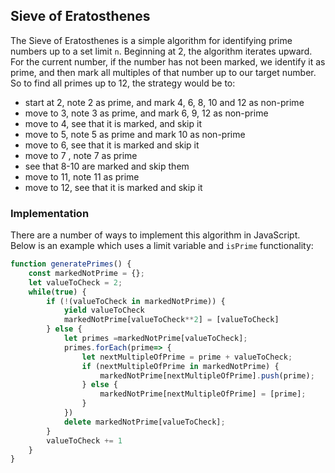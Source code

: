 ## Sieve of Eratosthenes
The Sieve of Eratosthenes is a simple algorithm for identifying prime numbers up to a set limit `n`. Beginning at 2, the algorithm iterates upward. For the current number, if the number has not been marked, we identify it as prime, and then mark all multiples of that number up to our target number. So to find all primes up to 12, the strategy would be to: 
* start at 2, note 2 as prime, and mark 4, 6, 8, 10 and 12 as non-prime
* move to 3, note 3 as prime, and mark 6, 9, 12 as non-prime
* move to 4, see that it is marked, and skip it
* move to 5, note 5 as prime and mark 10 as non-prime
* move to 6, see that it is marked and skip it
* move to 7 , note 7 as prime
* see that 8-10 are marked and skip them
* move to 11, note 11 as prime
* move to 12, see that it is marked and skip it

### Implementation 
There are a number of ways to implement this algorithm in JavaScript. Below is an example which uses a limit variable and `isPrime` functionality: 

```javascript 
function generatePrimes() {
    const markedNotPrime = {};
    let valueToCheck = 2;
    while(true) {
        if (!(valueToCheck in markedNotPrime)) {
            yield valueToCheck
            markedNotPrime[valueToCheck**2] = [valueToCheck]
        } else {
            let primes =markedNotPrime[valueToCheck];
            primes.forEach(prime=> {
                let nextMultipleOfPrime = prime + valueToCheck;
                if (nextMultipleOfPrime in markedNotPrime) {
                    markedNotPrime[nextMultipleOfPrime].push(prime);
                } else {
                    markedNotPrime[nextMultipleOfPrime] = [prime];
                }
            })
            delete markedNotPrime[valueToCheck];
        }
        valueToCheck += 1
    }
}
```